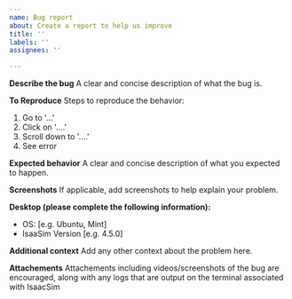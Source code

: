 ```yaml
---
name: Bug report
about: Create a report to help us improve
title: ''
labels: ''
assignees: ''

---
```


**Describe the bug**
A clear and concise description of what the bug is.

**To Reproduce**
Steps to reproduce the behavior:
1. Go to '...'
2. Click on '....'
3. Scroll down to '....'
4. See error

**Expected behavior**
A clear and concise description of what you expected to happen.

**Screenshots**
If applicable, add screenshots to help explain your problem.

**Desktop (please complete the following information):**
 - OS: [e.g. Ubuntu, Mint]
 - IsaaSim Version [e.g. 4.5.0]

**Additional context**
Add any other context about the problem here.

**Attachements**
Attachements including videos/screenshots of the bug are encouraged, along with any logs that are output on the terminal associated with IsaacSim

